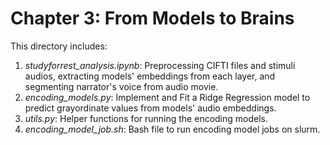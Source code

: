 # Chapter 3: From Models to Brains

This directory includes:

1. *studyforrest_analysis.ipynb*: Preprocessing CIFTI files and stimuli audios, extracting models' embeddings from each layer, and segmenting narrator's voice from audio movie.
2. *encoding_models.py*: Implement and Fit a Ridge Regression model to predict grayordinate values from models' audio embeddings.
3. *utils.py*: Helper functions for running the encoding models.
4. *encoding_model_job.sh*: Bash file to run encoding model jobs on slurm.